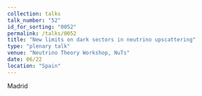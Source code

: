 ```yaml
---
collection: talks
talk_number: "52"
id_for_sorting: "0052"
permalink: /talks/0052
title: "New limits on dark sectors in neutrino upscattering" 
type: "plenary talk"
venue: "Neutrino Theory Workshop, NuTs"
date: 06/22
location: "Spain"
---
```


Madrid
